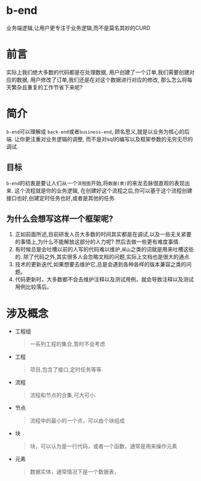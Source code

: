 # b-end
业务端逻辑,让用户更专注于业务逻辑,而不是莫名其妙的CURD

# 前言
实际上我们绝大多数的代码都是在处理数据, 用户创建了一个订单,我们需要创建对应的数据, 用户修改了订单,我们还是在对这个数据进行对应的修改, 那么怎么将每天繁杂且重复的工作节省下来呢? 

# 简介
`b-end`可以理解成 `back-end`或者`business-end`,  顾名思义,就是以业务为核心的后端. 让你更注重对业务逻辑的调整, 而不是对sql的编写以及框架参数的无穷无尽的调试.

## 目标
`b-end`的初衷是要让人们从一个`流程图`开始,将`数据(表)`的来龙去脉很直观的表现出来. 这个流程就是你的业务逻辑, 在创建好这个流程之后,你可以基于这个流程创建接口也好,创建定时任务也好,或者是其他的任务. 

## 为什么会想写这样一个框架呢?
1. 正如前面所述,目前研发人员大多数的时间其实都是在调试,以及一些无关紧要的事情上,为什么不能解放这部分的人力呢? 然后去做一些更有难度事情.
2. 有时候总是会吐槽以前的人写的代码难以维护,`屎山`之类的词就是用来吐槽这些的. 除了代码之外,其实很多人会忽略文档的问题,实际上文档也是很大的通点.
3. 技术的更新迭代,如果想要去维护它,总是会遇到各种各样的版本兼容之类的问题。
4. 代码更新时，大多数都不会去维护注释以及测试用例，就会导致注释以及测试用例比较落后。

# 涉及概念
- 工程组 
    >  一系列工程的集合,暂时不会考虑
- 工程 
    >  项目,包含了接口,定时任务等等.
- 流程 
    >  流程和节点的合集,可大可小.
- 节点
    >  流程中的最小的一个点，可以由个块组成
- 块
    >  块，可以认为是一行代码，或者一个函数，通常是用来操作元素
- 元素
    >  数据实体，通常情况下是一个数据表，
